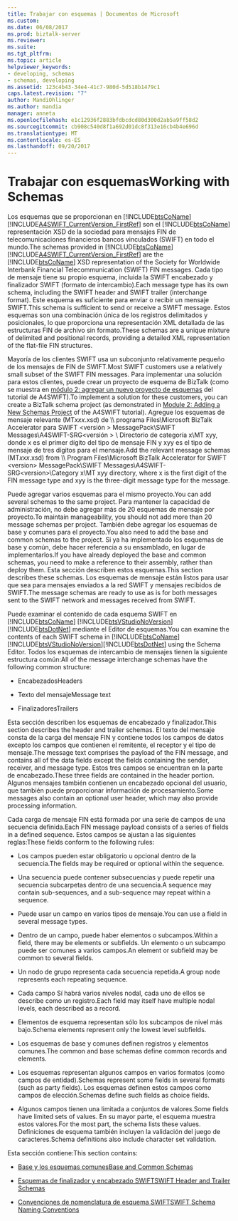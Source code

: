 ```yaml
---
title: Trabajar con esquemas | Documentos de Microsoft
ms.custom: 
ms.date: 06/08/2017
ms.prod: biztalk-server
ms.reviewer: 
ms.suite: 
ms.tgt_pltfrm: 
ms.topic: article
helpviewer_keywords:
- developing, schemas
- schemas, developing
ms.assetid: 123c4b43-34e4-41c7-980d-5d518b1479c1
caps.latest.revision: "7"
author: MandiOhlinger
ms.author: mandia
manager: anneta
ms.openlocfilehash: e1c12936f2883bfdbcdcd80d300d2ab5a9ff58d2
ms.sourcegitcommit: cb908c540d8f1a692d01dc8f313e16cb4b4e696d
ms.translationtype: MT
ms.contentlocale: es-ES
ms.lasthandoff: 09/20/2017
---
```

# <a name="working-with-schemas"></a><span data-ttu-id="e4f41-102">Trabajar con esquemas</span><span class="sxs-lookup"><span data-stu-id="e4f41-102">Working with Schemas</span></span>
<span data-ttu-id="e4f41-103">Los esquemas que se proporcionan en [!INCLUDE[btsCoName](../../includes/btsconame-md.md)] [!INCLUDE[A4SWIFT_CurrentVersion_FirstRef](../../includes/a4swift-currentversion-firstref-md.md)] son el [!INCLUDE[btsCoName](../../includes/btsconame-md.md)] representación XSD de la sociedad para mensajes FIN de telecomunicaciones financieros bancos vinculados (SWIFT) en todo el mundo.</span><span class="sxs-lookup"><span data-stu-id="e4f41-103">The schemas provided in [!INCLUDE[btsCoName](../../includes/btsconame-md.md)][!INCLUDE[A4SWIFT_CurrentVersion_FirstRef](../../includes/a4swift-currentversion-firstref-md.md)] are the [!INCLUDE[btsCoName](../../includes/btsconame-md.md)] XSD representation of the Society for Worldwide Interbank Financial Telecommunication (SWIFT) FIN messages.</span></span> <span data-ttu-id="e4f41-104">Cada tipo de mensaje tiene su propio esquema, incluida la SWIFT encabezado y finalizador SWIFT (formato de intercambio).</span><span class="sxs-lookup"><span data-stu-id="e4f41-104">Each message type has its own schema, including the SWIFT header and SWIFT trailer (interchange format).</span></span> <span data-ttu-id="e4f41-105">Este esquema es suficiente para enviar o recibir un mensaje SWIFT.</span><span class="sxs-lookup"><span data-stu-id="e4f41-105">This schema is sufficient to send or receive a SWIFT message.</span></span> <span data-ttu-id="e4f41-106">Estos esquemas son una combinación única de los registros delimitados y posicionales, lo que proporciona una representación XML detallada de las estructuras FIN de archivo sin formato.</span><span class="sxs-lookup"><span data-stu-id="e4f41-106">These schemas are a unique mixture of delimited and positional records, providing a detailed XML representation of the flat-file FIN structures.</span></span>  
  
 <span data-ttu-id="e4f41-107">Mayoría de los clientes SWIFT usa un subconjunto relativamente pequeño de los mensajes de FIN de SWIFT.</span><span class="sxs-lookup"><span data-stu-id="e4f41-107">Most SWIFT customers use a relatively small subset of the SWIFT FIN messages.</span></span> <span data-ttu-id="e4f41-108">Para implementar una solución para estos clientes, puede crear un proyecto de esquema de BizTalk (como se muestra en [módulo 2: agregar un nuevo proyecto de esquemas](../../adapters-and-accelerators/accelerator-swift/module-2-adding-a-new-schemas-project.md) del tutorial de A4SWIFT).</span><span class="sxs-lookup"><span data-stu-id="e4f41-108">To implement a solution for these customers, you can create a BizTalk schema project (as demonstrated in [Module 2: Adding a New Schemas Project](../../adapters-and-accelerators/accelerator-swift/module-2-adding-a-new-schemas-project.md) of the A4SWIFT tutorial).</span></span> <span data-ttu-id="e4f41-109">Agregue los esquemas de mensaje relevante (MT*xxx*.xsd) de \\\ programa Files\Microsoft BizTalk Accelerator para SWIFT \<versión > MessagePack\SWIFT Messages\A4SWIFT-SRG\<versión > \ Directorio de categoría x\MT xyy, donde x es el primer dígito del tipo de mensaje FIN y xyy es el tipo de mensaje de tres dígitos para el mensaje.</span><span class="sxs-lookup"><span data-stu-id="e4f41-109">Add the relevant message schemas (MT*xxx*.xsd) from \\\ Program Files\Microsoft BizTalk Accelerator for SWIFT \<version> MessagePack\SWIFT Messages\A4SWIFT-SRG\<version>\Category x\MT xyy directory, where x is the first digit of the FIN message type and xyy is the three-digit message type for the message.</span></span>  
  
 <span data-ttu-id="e4f41-110">Puede agregar varios esquemas para el mismo proyecto.</span><span class="sxs-lookup"><span data-stu-id="e4f41-110">You can add several schemas to the same project.</span></span> <span data-ttu-id="e4f41-111">Para mantener la capacidad de administración, no debe agregar más de 20 esquemas de mensaje por proyecto.</span><span class="sxs-lookup"><span data-stu-id="e4f41-111">To maintain manageability, you should not add more than 20 message schemas per project.</span></span> <span data-ttu-id="e4f41-112">También debe agregar los esquemas de base y comunes para el proyecto.</span><span class="sxs-lookup"><span data-stu-id="e4f41-112">You also need to add the base and common schemas to the project.</span></span> <span data-ttu-id="e4f41-113">Si ya ha implementado los esquemas de base y común, debe hacer referencia a su ensamblado, en lugar de implementarlos.</span><span class="sxs-lookup"><span data-stu-id="e4f41-113">If you have already deployed the base and common schemas, you need to make a reference to their assembly, rather than deploy them.</span></span> <span data-ttu-id="e4f41-114">Esta sección describen estos esquemas.</span><span class="sxs-lookup"><span data-stu-id="e4f41-114">This section describes these schemas.</span></span> <span data-ttu-id="e4f41-115">Los esquemas de mensaje están listos para usar que sea para mensajes enviados a la red SWIFT y mensajes recibidos de SWIFT.</span><span class="sxs-lookup"><span data-stu-id="e4f41-115">The message schemas are ready to use as is for both messages sent to the SWIFT network and messages received from SWIFT.</span></span>  
  
 <span data-ttu-id="e4f41-116">Puede examinar el contenido de cada esquema SWIFT en [!INCLUDE[btsCoName](../../includes/btsconame-md.md)] [!INCLUDE[btsVStudioNoVersion](../../includes/btsvstudionoversion-md.md)] [!INCLUDE[btsDotNet](../../includes/btsdotnet-md.md)] mediante el Editor de esquemas.</span><span class="sxs-lookup"><span data-stu-id="e4f41-116">You can examine the contents of each SWIFT schema in [!INCLUDE[btsCoName](../../includes/btsconame-md.md)][!INCLUDE[btsVStudioNoVersion](../../includes/btsvstudionoversion-md.md)][!INCLUDE[btsDotNet](../../includes/btsdotnet-md.md)] using the Schema Editor.</span></span> <span data-ttu-id="e4f41-117">Todos los esquemas de intercambio de mensajes tienen la siguiente estructura común:</span><span class="sxs-lookup"><span data-stu-id="e4f41-117">All of the message interchange schemas have the following common structure:</span></span>  
  
-   <span data-ttu-id="e4f41-118">Encabezados</span><span class="sxs-lookup"><span data-stu-id="e4f41-118">Headers</span></span>  
  
-   <span data-ttu-id="e4f41-119">Texto del mensaje</span><span class="sxs-lookup"><span data-stu-id="e4f41-119">Message text</span></span>  
  
-   <span data-ttu-id="e4f41-120">Finalizadores</span><span class="sxs-lookup"><span data-stu-id="e4f41-120">Trailers</span></span>  
  
 <span data-ttu-id="e4f41-121">Esta sección describen los esquemas de encabezado y finalizador.</span><span class="sxs-lookup"><span data-stu-id="e4f41-121">This section describes the header and trailer schemas.</span></span> <span data-ttu-id="e4f41-122">El texto del mensaje consta de la carga del mensaje FIN y contiene todos los campos de datos excepto los campos que contienen el remitente, el receptor y el tipo de mensaje.</span><span class="sxs-lookup"><span data-stu-id="e4f41-122">The message text comprises the payload of the FIN message, and contains all of the data fields except the fields containing the sender, receiver, and message type.</span></span> <span data-ttu-id="e4f41-123">Estos tres campos se encuentran en la parte de encabezado.</span><span class="sxs-lookup"><span data-stu-id="e4f41-123">These three fields are contained in the header portion.</span></span> <span data-ttu-id="e4f41-124">Algunos mensajes también contienen un encabezado opcional del usuario, que también puede proporcionar información de procesamiento.</span><span class="sxs-lookup"><span data-stu-id="e4f41-124">Some messages also contain an optional user header, which may also provide processing information.</span></span>  
  
 <span data-ttu-id="e4f41-125">Cada carga de mensaje FIN está formada por una serie de campos de una secuencia definida.</span><span class="sxs-lookup"><span data-stu-id="e4f41-125">Each FIN message payload consists of a series of fields in a defined sequence.</span></span> <span data-ttu-id="e4f41-126">Estos campos se ajustan a las siguientes reglas:</span><span class="sxs-lookup"><span data-stu-id="e4f41-126">These fields conform to the following rules:</span></span>  
  
-   <span data-ttu-id="e4f41-127">Los campos pueden estar obligatorio u opcional dentro de la secuencia.</span><span class="sxs-lookup"><span data-stu-id="e4f41-127">The fields may be required or optional within the sequence.</span></span>  
  
-   <span data-ttu-id="e4f41-128">Una secuencia puede contener subsecuencias y puede repetir una secuencia subcarpetas dentro de una secuencia.</span><span class="sxs-lookup"><span data-stu-id="e4f41-128">A sequence may contain sub-sequences, and a sub-sequence may repeat within a sequence.</span></span>  
  
-   <span data-ttu-id="e4f41-129">Puede usar un campo en varios tipos de mensaje.</span><span class="sxs-lookup"><span data-stu-id="e4f41-129">You can use a field in several message types.</span></span>  
  
-   <span data-ttu-id="e4f41-130">Dentro de un campo, puede haber elementos o subcampos.</span><span class="sxs-lookup"><span data-stu-id="e4f41-130">Within a field, there may be elements or subfields.</span></span> <span data-ttu-id="e4f41-131">Un elemento o un subcampo puede ser comunes a varios campos.</span><span class="sxs-lookup"><span data-stu-id="e4f41-131">An element or subfield may be common to several fields.</span></span>  
  
-   <span data-ttu-id="e4f41-132">Un nodo de grupo representa cada secuencia repetida.</span><span class="sxs-lookup"><span data-stu-id="e4f41-132">A group node represents each repeating sequence.</span></span>  
  
-   <span data-ttu-id="e4f41-133">Cada campo Sí habrá varios niveles nodal, cada uno de ellos se describe como un registro.</span><span class="sxs-lookup"><span data-stu-id="e4f41-133">Each field may itself have multiple nodal levels, each described as a record.</span></span>  
  
-   <span data-ttu-id="e4f41-134">Elementos de esquema representan sólo los subcampos de nivel más bajo.</span><span class="sxs-lookup"><span data-stu-id="e4f41-134">Schema elements represent only the lowest level subfields.</span></span>  
  
-   <span data-ttu-id="e4f41-135">Los esquemas de base y comunes definen registros y elementos comunes.</span><span class="sxs-lookup"><span data-stu-id="e4f41-135">The common and base schemas define common records and elements.</span></span>  
  
-   <span data-ttu-id="e4f41-136">Los esquemas representan algunos campos en varios formatos (como campos de entidad).</span><span class="sxs-lookup"><span data-stu-id="e4f41-136">Schemas represent some fields in several formats (such as party fields).</span></span> <span data-ttu-id="e4f41-137">Los esquemas definen estos campos como campos de elección.</span><span class="sxs-lookup"><span data-stu-id="e4f41-137">Schemas define such fields as choice fields.</span></span>  
  
-   <span data-ttu-id="e4f41-138">Algunos campos tienen una limitada a conjuntos de valores.</span><span class="sxs-lookup"><span data-stu-id="e4f41-138">Some fields have limited sets of values.</span></span> <span data-ttu-id="e4f41-139">En su mayor parte, el esquema muestra estos valores.</span><span class="sxs-lookup"><span data-stu-id="e4f41-139">For the most part, the schema lists these values.</span></span> <span data-ttu-id="e4f41-140">Definiciones de esquema también incluyen la validación del juego de caracteres.</span><span class="sxs-lookup"><span data-stu-id="e4f41-140">Schema definitions also include character set validation.</span></span>  
  
 <span data-ttu-id="e4f41-141">Esta sección contiene:</span><span class="sxs-lookup"><span data-stu-id="e4f41-141">This section contains:</span></span>  
  
-   [<span data-ttu-id="e4f41-142">Base y los esquemas comunes</span><span class="sxs-lookup"><span data-stu-id="e4f41-142">Base and Common Schemas</span></span>](../../adapters-and-accelerators/accelerator-swift/base-and-common-schemas.md)  
  
-   [<span data-ttu-id="e4f41-143">Esquemas de finalizador y encabezado SWIFT</span><span class="sxs-lookup"><span data-stu-id="e4f41-143">SWIFT Header and Trailer Schemas</span></span>](../../adapters-and-accelerators/accelerator-swift/swift-header-and-trailer-schemas.md)  
  
-   [<span data-ttu-id="e4f41-144">Convenciones de nomenclatura de esquema SWIFT</span><span class="sxs-lookup"><span data-stu-id="e4f41-144">SWIFT Schema Naming Conventions</span></span>](../../adapters-and-accelerators/accelerator-swift/swift-schema-naming-conventions.md)